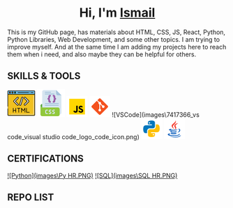 <h1 align="center">Hi, I'm <a href="Dokuments\Resume English (neu).pdf/" target="_blank">Ismail</a></h1>
This is my GitHub page, has materials about HTML, CSS, JS, React, Python, Python Libraries, Web Development, and some other topics. I am trying to improve myself. And at the same time I am adding my projects here to reach them when i need, and also maybe they can be helpful for others.

## SKILLS & TOOLS

![HTML5](./images/icons8-html-64.png)
![CSS3](images\icons8-css-64.png)
![JavaScript](images\icons8-javascript-48.png)
![Git](images\icons8-git-48.png)
![VSCode](images\7417366_vs code_visual studio code_logo_code_icon.png)
![Python](images\icons8-python-48.png)
![java](images\icons8-java-48.png)


## CERTIFICATIONS

<a href="https://www.hackerrank.com/certificates/334ebd496eef" target="_blank">![Python](images\Py HR.PNG)</a>
<a href="https://www.hackerrank.com/certificates/743852a5bd72" target="_blank">![SQL](images\SQL HR.PNG)</a>


## REPO LIST
